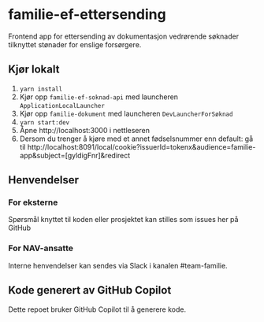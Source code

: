 # familie-ef-ettersending
Frontend app for ettersending av dokumentasjon vedrørende søknader tilknyttet stønader for enslige forsørgere.

## Kjør lokalt
1. `yarn install`
2. Kjør opp `familie-ef-soknad-api` med launcheren `ApplicationLocalLauncher`
3. Kjør opp `familie-dokument` med launcheren `DevLauncherForSøknad`
4. `yarn start:dev`
5. Åpne http://localhost:3000 i nettleseren
6. Dersom du trenger å kjøre med et annet fødselsnummer enn default: gå til http://localhost:8091/local/cookie?issuerId=tokenx&audience=familie-app&subject=[gyldigFnr]&redirect

## Henvendelser

### For eksterne
Spørsmål knyttet til koden eller prosjektet kan stilles som issues her på GitHub

### For NAV-ansatte
Interne henvendelser kan sendes via Slack i kanalen #team-familie.

## Kode generert av GitHub Copilot
Dette repoet bruker GitHub Copilot til å generere kode.